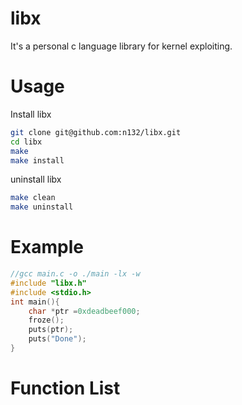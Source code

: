 # libx

It's a personal c language library for kernel exploiting. 

# Usage


Install libx
```bash
git clone git@github.com:n132/libx.git
cd libx
make
make install
```


uninstall libx
```bash
make clean
make uninstall
```

# Example

```c
//gcc main.c -o ./main -lx -w
#include "libx.h"
#include <stdio.h>
int main(){
    char *ptr =0xdeadbeef000;
    froze();
    puts(ptr);
    puts("Done");
}
```

# Function List
